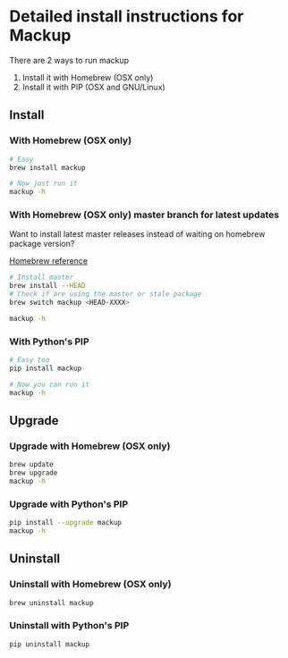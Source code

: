 # Detailed install instructions for Mackup

There are 2 ways to run mackup

1. Install it with Homebrew (OSX only)
1. Install it with PIP (OSX and GNU/Linux)

## Install

### With Homebrew (OSX only)

```bash
# Easy
brew install mackup

# Now just run it
mackup -h
```

### With Homebrew (OSX only) master branch for latest updates

Want to install latest master releases instead of waiting on homebrew package version?

[Homebrew reference](https://docs.brew.sh/Manpage#install-options-formulacask)

```bash
# Install master
brew install --HEAD
# Check if are using the master or stale package
brew switch mackup <HEAD-XXXX>

mackup -h
```

### With Python's PIP

```bash
# Easy too
pip install mackup

# Now you can run it
mackup -h
```

## Upgrade

### Upgrade with Homebrew (OSX only)

```bash
brew update
brew upgrade
mackup -h
```

### Upgrade with Python's PIP

```bash
pip install --upgrade mackup
mackup -h
```

## Uninstall

### Uninstall with Homebrew (OSX only)

```bash
brew uninstall mackup
```

### Uninstall with Python's PIP

```bash
pip uninstall mackup
```
